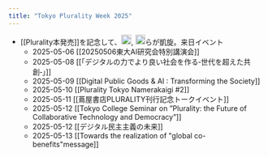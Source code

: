 ```yaml
---
title: "Tokyo Plurality Week 2025"
---
```


- [[Plurality本発売]]を記念して、<img src='https://scrapbox.io/api/pages/nishio/Audrey Tang/icon' alt='Audrey Tang.icon' height="19.5"/>, <img src='https://scrapbox.io/api/pages/nishio/Glen Weyl/icon' alt='Glen Weyl.icon' height="19.5"/>らが凱旋。来日イベント
    - 2025-05-06 [[20250506東大AI研究会特別講演会]]
    - 2025-05-08 [[「デジタルの力でより良い社会を作る‐世代を超えた共創‐」]]
    - 2025-05-09 [[Digital Public Goods & AI : Transforming the Society]]
    - 2025-05-10 [[Plurality Tokyo Namerakaigi #2]]
    - 2025-05-11 [[蔦屋書店PLURALITY刊行記念トークイベント]]
    - 2025-05-12 [[Tokyo College Seminar on ”Plurality: the Future of Collaborative Technology and Democracy”]]
    - 2025-05-12 [[デジタル民主主義の未来]]
    - 2025-05-13 [[Towards the realization of "global co-benefits"message]]

